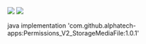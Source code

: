 [![](https://jitpack.io/v/alphatech-apps/Permissions_V2_StorageMediaFile.svg)](https://jitpack.io/#alphatech-apps/Permissions_V2_StorageMediaFile)
 [![](https://jitpack.io/v/alphatech-apps/Permissions_V2_StorageMediaFile.svg)](https://jitpack.io/#alphatech-apps/Permissions_V2_StorageMediaFile)
 
 java
      implementation 'com.github.alphatech-apps:Permissions_V2_StorageMediaFile:1.0.1'
